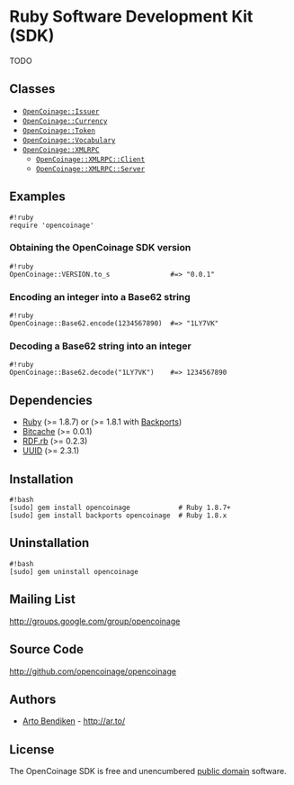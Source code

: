 Ruby Software Development Kit (SDK)
===================================

TODO

Classes
-------

* [`OpenCoinage::Issuer`][Issuer]
* [`OpenCoinage::Currency`][Currency]
* [`OpenCoinage::Token`][Token]
* [`OpenCoinage::Vocabulary`][Vocabulary]
* [`OpenCoinage::XMLRPC`][XMLRPC]
  * [`OpenCoinage::XMLRPC::Client`][XMLRPC::Client]
  * [`OpenCoinage::XMLRPC::Server`][XMLRPC::Server]

Examples
--------

    #!ruby
    require 'opencoinage'

### Obtaining the OpenCoinage SDK version

    #!ruby
    OpenCoinage::VERSION.to_s               #=> "0.0.1"

### Encoding an integer into a Base62 string

    #!ruby
    OpenCoinage::Base62.encode(1234567890)  #=> "1LY7VK"

### Decoding a Base62 string into an integer

    #!ruby
    OpenCoinage::Base62.decode("1LY7VK")    #=> 1234567890

Dependencies
------------

* [Ruby][] (>= 1.8.7) or (>= 1.8.1 with [Backports][])
* [Bitcache](http://rubygems.org/gems/bitcache) (>= 0.0.1)
* [RDF.rb](http://rubygems.org/gems/rdf) (>= 0.2.3)
* [UUID](https://rubygems.org/gems/uuid) (>= 2.3.1)

Installation
------------

    #!bash
    [sudo] gem install opencoinage            # Ruby 1.8.7+
    [sudo] gem install backports opencoinage  # Ruby 1.8.x

Uninstallation
--------------

    #!bash
    [sudo] gem uninstall opencoinage

Mailing List
------------

<http://groups.google.com/group/opencoinage>

Source Code
-----------

<http://github.com/opencoinage/opencoinage>

Authors
-------

* [Arto Bendiken](http://github.com/bendiken) - <http://ar.to/>

License
-------

The OpenCoinage SDK is free and unencumbered [public domain][Unlicense]
software.

[Unlicense]:      http://unlicense.org/
[Ruby]:           http://ruby-lang.org/
[Backports]:      http://rubygems.org/gems/backports
[Issuer]:         http://opencoinage.rubyforge.org/OpenCoinage/Issuer.html
[Currency]:       http://opencoinage.rubyforge.org/OpenCoinage/Currency.html
[Token]:          http://opencoinage.rubyforge.org/OpenCoinage/Token.html
[Vocabulary]:     http://opencoinage.rubyforge.org/OpenCoinage/Vocabulary.html
[XMLRPC]:         http://opencoinage.rubyforge.org/OpenCoinage/XMLRPC.html
[XMLRPC::Client]: http://opencoinage.rubyforge.org/OpenCoinage/XMLRPC/Client.html
[XMLRPC::Server]: http://opencoinage.rubyforge.org/OpenCoinage/XMLRPC/Server.html
